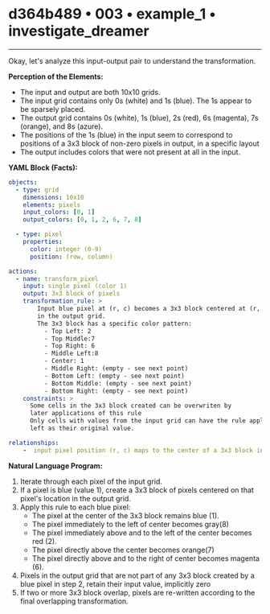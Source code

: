 # d364b489 • 003 • example_1 • investigate_dreamer

---
Okay, let's analyze this input-output pair to understand the transformation.

**Perception of the Elements:**

*   The input and output are both 10x10 grids.
*   The input grid contains only 0s (white) and 1s (blue). The 1s appear to be sparsely placed.
*   The output grid contains 0s (white), 1s (blue), 2s (red), 6s (magenta), 7s (orange), and 8s (azure).
*   The positions of the 1s (blue) in the input seem to correspond to positions of a 3x3 block of non-zero pixels in output, in a specific layout
* The output includes colors that were not present at all in the input.

**YAML Block (Facts):**



```yaml
objects:
  - type: grid
    dimensions: 10x10
    elements: pixels
    input_colors: [0, 1]
    output_colors: [0, 1, 2, 6, 7, 8]

  - type: pixel
    properties:
      color: integer (0-9)
      position: (row, column)

actions:
  - name: transform_pixel
    input: single pixel (color 1)
    output: 3x3 block of pixels
    transformation_rule: >
        Input blue pixel at (r, c) becomes a 3x3 block centered at (r, c)
        in the output grid.
        The 3x3 block has a specific color pattern:
          - Top Left: 2
          - Top Middle:7
          - Top Right: 6
          - Middle Left:8
          - Center: 1
          - Middle Right: (empty - see next point)
          - Bottom Left: (empty - see next point)
          - Bottom Middle: (empty - see next point)
          - Bottom Right: (empty - see next point)
    constraints: >
      Some cells in the 3x3 block created can be overwriten by
      later applications of this rule
      Only cells with values from the input grid can have the rule applied, others are
      left as their original value.

relationships:
    -  input pixel position (r, c) maps to the center of a 3x3 block in the output grid.
```



**Natural Language Program:**

1.  Iterate through each pixel of the input grid.
2.  If a pixel is blue (value 1), create a 3x3 block of pixels centered on that pixel's location in the output grid.
3. Apply this rule to each blue pixel:
   *   The pixel at the center of the 3x3 block remains blue (1).
   *   The pixel immediately to the left of center becomes gray(8)
   *   The pixel immediately above and to the left of the center becomes red (2).
   *   The pixel directly above the center becomes orange(7)
   *   The pixel directly above and to the right of center becomes magenta (6).
4.  Pixels in the output grid that are not part of any 3x3 block created by a blue pixel in step 2, retain their input value, implicitly zero
5.  If two or more 3x3 block overlap, pixels are re-written according to the final overlapping transformation.

